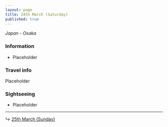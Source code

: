 ```yaml
---
layout: page
title: 24th March (Saturday)
published: true
---
```

_Japan - Osaka_

### Information

- Placeholder

### Travel info

Placeholder

### Sightseeing

- Placeholder

<hr>

↪ [25th March (Sunday)](/days/week2/mar)
